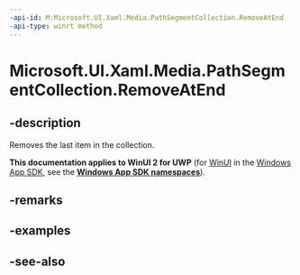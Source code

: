 ```yaml
---
-api-id: M:Microsoft.UI.Xaml.Media.PathSegmentCollection.RemoveAtEnd
-api-type: winrt method
---
```


<!-- Method syntax
public void RemoveAtEnd()
-->

# Microsoft.UI.Xaml.Media.PathSegmentCollection.RemoveAtEnd

## -description
Removes the last item in the collection.

**This documentation applies to WinUI 2 for UWP** (for [WinUI](/windows/apps/winui/winui3/) in the [Windows App SDK](/windows/apps/windows-app-sdk/), see the **[Windows App SDK namespaces](/windows/windows-app-sdk/api/winrt/)**).

## -remarks

## -examples

## -see-also
